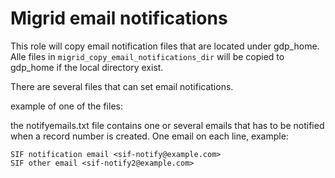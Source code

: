 # Migrid email notifications

This role will copy email notification files that are located under gdp_home. Alle files in ```migrid_copy_email_notifications_dir``` will be copied to gdp_home if the local directory exist.

There are several files that can set email notifications.

example of one of the files:

the notifyemails.txt file contains one or several emails that has to be notified when a record number is created. One email on each line, example:

```
SIF notification email <sif-notify@example.com>
SIF other email <sif-notify2@example.com>
```

